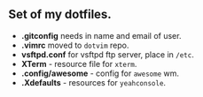 ##  Set of my dotfiles. ##

-   **.gitconfig** needs in name and email of user.
-   **.vimrc** moved to `dotvim` repo.
-	**vsftpd.conf** for vsftpd ftp server, place in `/etc`.
-	**XTerm** - resource file for `xterm`.
-	**.config/awesome** - config for `awesome` wm.
-	**.Xdefaults** - resources for `yeahconsole`.

